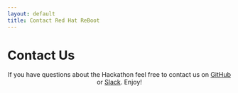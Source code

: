 ```yaml
---
layout: default
title: Contact Red Hat ReBoot
---
```


<div id="contact">
  <h1 class="pageTitle">Contact Us</h1>
  <center><p>If you have questions about the Hackathon feel free to contact us on <a href="https://github.com/redhat-hackathon">GitHub</a> or <a href="https://app.slack.com/client/TN1KCSREJ/CMZE59VUM">Slack</a>. Enjoy!</p></center>
</div>
